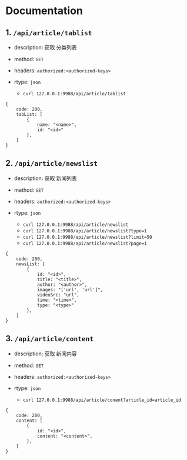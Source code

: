 # Documentation

## 1. ```/api/article/tablist```

- description: 获取 分类列表
- method: ```GET```
- headers: ```authorized:<authorized-keys>```
- rtype: ```json```

    - ```curl 127.0.0.1:9988/api/article/tablist```

```
{
    code: 200,
    tabList: [
        {
            name: "<name>",
            id: "<id>"
        },
    ]
}
```

## 2. ```/api/article/newslist```

- description: 获取 新闻列表
- method: ```GET```
- headers: ```authorized:<authorized-keys>```
- rtype: ```json```

    - ```curl 127.0.0.1:9988/api/article/newslist```
    - ```curl 127.0.0.1:9988/api/article/newslist?type=1```
    - ```curl 127.0.0.1:9988/api/article/newslist?limit=50```
    - ```curl 127.0.0.1:9988/api/article/newslist?page=1```

```
{
    code: 200,
    newsList: [
        {
            id: "<id>",
            title: "<title>",
            author: "<author>",
            images: "['url', 'url']",
            videoSrc: "url",
            time: "<time>",
            type: "<type>"
        },
    ]
}
```

## 3. ```/api/article/content```

- description: 获取 新闻内容
- method: ```GET```
- headers: ```authorized:<authorized-keys>```
- rtype: ```json```

    - ```curl 127.0.0.1:9988/api/article/conent?article_id=article_id```

```
{
    code: 200,
    content: [
        {
            id: "<id>",
            content: "<content>",
        },
    ]
}
```

